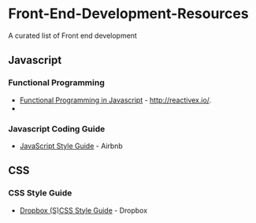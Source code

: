 # Front-End-Development-Resources
A curated list of Front end development

## Javascript

### Functional Programming

* [Functional Programming in Javascript](http://reactivex.io/learnrx/) - http://reactivex.io/.
* 
### Javascript Coding Guide

* [JavaScript Style Guide](https://github.com/airbnb/javascript) - Airbnb

## CSS

### CSS Style Guide

* [Dropbox (S)CSS Style Guide](https://github.com/dropbox/css-style-guide) - Dropbox
